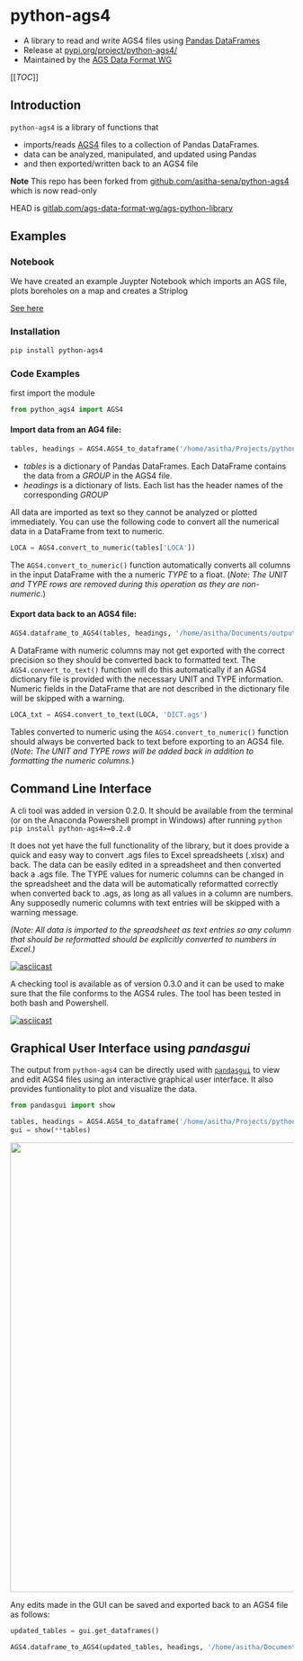 # python-ags4

- A library to read and write AGS4 files using [Pandas DataFrames](https://pandas.pydata.org/)
- Release at [pypi.org/project/python-ags4/](https://pypi.org/project/python-ags4/)
- Maintained by the [AGS Data Format WG](https://gitlab.com/ags-data-format-wg) 

[[_TOC_]]

## Introduction
`python-ags4` is a library of functions that
- imports/reads [AGS4](http://www.agsdataformat.com/datatransferv4/intro.php) files to a collection of Pandas DataFrames. 
- data can be analyzed, manipulated, and updated using Pandas 
- and then exported/written back to an AGS4 file


>>>
**Note**
 This repo has been forked from [github.com/asitha-sena/python-ags4](https://github.com/asitha-sena/python-ags4) which is now read-only
 
 HEAD is  [gitlab.com/ags-data-format-wg/ags-python-library](https://gitlab.com/ags-data-format-wg/ags-python-library)

>>>

## Examples

### Notebook

We have created an example Juypter Notebook which imports an AGS file, plots boreholes on a map and creates a Striplog 

[See here](examples\ags.ipynb)

### Installation

```bash
pip install python-ags4
```

### Code Examples

first import the module
```python
from python_ags4 import AGS4
```

#### Import data from an AG4 file:

```python
tables, headings = AGS4.AGS4_to_dataframe('/home/asitha/Projects/python-AGS4/tests/test_data.ags')
```
* *tables* is a dictionary of Pandas DataFrames. Each DataFrame contains the data from a *GROUP* in the AGS4 file. 
* *headings* is a dictionary of lists. Each list has the header names of the corresponding *GROUP*

All data are imported as text so they cannot be analyzed or plotted immediately. You can use the following code to convert all the numerical data in a DataFrame from text to numeric.

```python
LOCA = AGS4.convert_to_numeric(tables['LOCA'])
```

The `AGS4.convert_to_numeric()` function automatically converts all columns in the input DataFrame with the a numeric *TYPE* to a float. (*Note: The UNIT and TYPE rows are removed during this operation as they are non-numeric.*)

#### Export data back to an AGS4 file:

``` python
AGS4.dataframe_to_AGS4(tables, headings, '/home/asitha/Documents/output.ags')
```

A DataFrame with numeric columns may not get exported with the correct precision so they should be converted back to formatted text. The ```AGS4.convert_to_text()``` function will do this automatically if an AGS4 dictionary file is provided with the necessary UNIT and TYPE information. Numeric fields in the DataFrame that are not described in the dictionary file will be skipped with a warning.
```python
LOCA_txt = AGS4.convert_to_text(LOCA, 'DICT.ags')
```

Tables converted to numeric using the ```AGS4.convert_to_numeric()``` function should always be converted back to text before exporting to an AGS4 file. (*Note: The UNIT and TYPE rows will be added back in addition to formatting the numeric columns.*) 

## Command Line Interface 

A cli tool was added in version 0.2.0. It should be available from the terminal (or on the Anaconda Powershell prompt in Windows) after running ```python pip install python-ags4>=0.2.0```

It does not yet have the full functionality of the library, but it does provide a quick and easy way to convert .ags files to Excel spreadsheets (.xlsx) and back. The data can be easily edited in a spreadsheet and then converted back a .ags file. The TYPE values for numeric columns can be changed in the spreadsheet and the data will be automatically reformatted correctly when converted back to .ags, as long as all values in a column are numbers. Any supposedly numeric columns with text entries will be skipped with a warning message.

*(Note: All data is imported to the spreadsheet as text entries so any column that should be reformatted should be explicitly converted to numbers in Excel.)*

[![asciicast](https://asciinema.org/a/O7zhgGqWlobK8Hiyqrx3NGtaf.svg)](https://asciinema.org/a/O7zhgGqWlobK8Hiyqrx3NGtaf)

A checking tool is available as of version 0.3.0 and it can be used to make sure that the file conforms to the AGS4 rules. The tool has been tested in both bash and Powershell.

[![asciicast](https://asciinema.org/a/OOVN1rtqpvggzt9ZlHAlLBb6M.svg)](https://asciinema.org/a/OOVN1rtqpvggzt9ZlHAlLBb6M)

## Graphical User Interface using *pandasgui*

The output from `python-ags4` can be directly used with [`pandasgui`](https://github.com/adamerose/pandasgui) to view and edit AGS4 files using an interactive graphical user interface. It also provides funtionality to plot and visualize the data.

```python
from pandasgui import show

tables, headings = AGS4.AGS4_to_dataframe('/home/asitha/Projects/python-AGS4/tests/test_data.ags')
gui = show(**tables)
```

<img src="https://github.com/asitha-sena/python-ags4/blob/master/tests/pandasgui_screenshot.PNG" width=800>

Any edits made in the GUI can be saved and exported back to an AGS4 file as follows:

```python
updated_tables = gui.get_dataframes()

AGS4.dataframe_to_AGS4(updated_tables, headings, '/home/asitha/Documents/output.ags')
```
